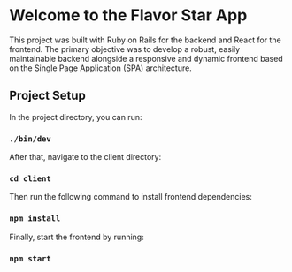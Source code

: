 # Welcome to the Flavor Star App

This project was built with Ruby on Rails for the backend and React for the frontend. The primary objective was to develop a robust, easily maintainable backend alongside a responsive and dynamic frontend based on the Single Page Application (SPA) architecture.

## Project Setup

In the project directory, you can run:

### `./bin/dev`

After that, navigate to the client directory:

### `cd client`

Then run the following command to install frontend dependencies:

### `npm install`

Finally, start the frontend by running:

### `npm start`
